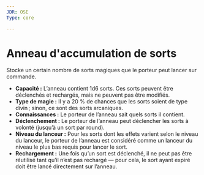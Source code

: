 ```yaml
---
JDR: OSE
Type: core

---
```

# Anneau d'accumulation de sorts

Stocke un certain nombre de sorts magiques que le porteur peut lancer sur commande.

- **Capacité :** L’anneau contient 1d6 sorts. Ces sorts peuvent être déclenchés et rechargés, mais ne peuvent pas être modifiés.
- **Type de magie :** Il y a 20 % de chances que les sorts soient de type divin ; sinon, ce sont des sorts arcaniques.
- **Connaissances :** Le porteur de l’anneau sait quels sorts il contient.
- **Déclenchement :** Le porteur de l’anneau peut déclencher les sorts à volonté (jusqu’à un sort par round).
- **Niveau du lanceur :** Pour les sorts dont les effets varient selon le niveau du lanceur, le porteur de l’anneau est considéré comme un lanceur du niveau le plus bas requis pour lancer le sort.
- **Rechargement :** Une fois qu’un sort est déclenché, il ne peut pas être réutilisé tant qu’il n’est pas rechargé — pour cela, le sort ayant expiré doit être lancé directement sur l’anneau.
